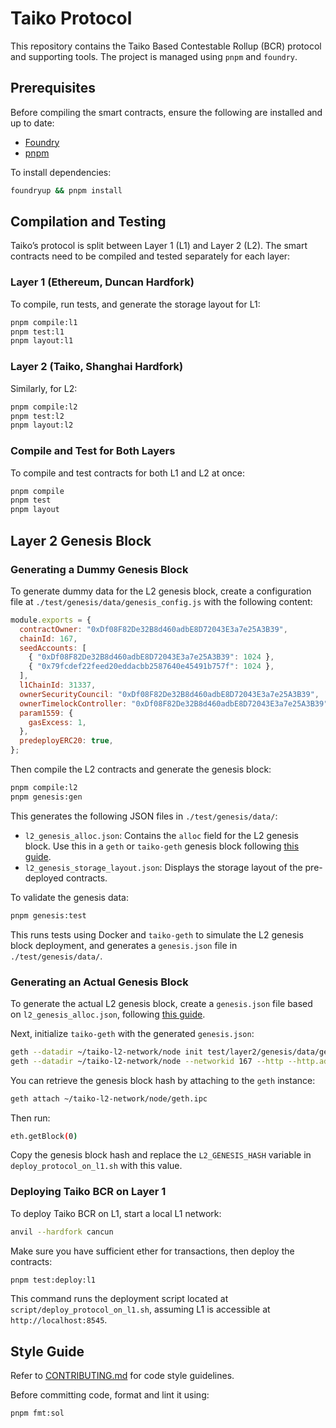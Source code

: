 # Taiko Protocol

This repository contains the Taiko Based Contestable Rollup (BCR) protocol and supporting tools. The project is managed using `pnpm` and `foundry`.

## Prerequisites

Before compiling the smart contracts, ensure the following are installed and up to date:

- [Foundry](https://book.getfoundry.sh/)
- [pnpm](https://pnpm.io/)

To install dependencies:

```bash
foundryup && pnpm install
```

## Compilation and Testing

Taiko’s protocol is split between Layer 1 (L1) and Layer 2 (L2). The smart contracts need to be compiled and tested separately for each layer:

### Layer 1 (Ethereum, Duncan Hardfork)

To compile, run tests, and generate the storage layout for L1:

```bash
pnpm compile:l1
pnpm test:l1
pnpm layout:l1
```

### Layer 2 (Taiko, Shanghai Hardfork)

Similarly, for L2:

```bash
pnpm compile:l2
pnpm test:l2
pnpm layout:l2
```

### Compile and Test for Both Layers

To compile and test contracts for both L1 and L2 at once:

```bash
pnpm compile
pnpm test
pnpm layout
```

## Layer 2 Genesis Block

### Generating a Dummy Genesis Block

To generate dummy data for the L2 genesis block, create a configuration file at `./test/genesis/data/genesis_config.js` with the following content:

```javascript
module.exports = {
  contractOwner: "0xDf08F82De32B8d460adbE8D72043E3a7e25A3B39",
  chainId: 167,
  seedAccounts: [
    { "0xDf08F82De32B8d460adbE8D72043E3a7e25A3B39": 1024 },
    { "0x79fcdef22feed20eddacbb2587640e45491b757f": 1024 },
  ],
  l1ChainId: 31337,
  ownerSecurityCouncil: "0xDf08F82De32B8d460adbE8D72043E3a7e25A3B39",
  ownerTimelockController: "0xDf08F82De32B8d460adbE8D72043E3a7e25A3B39",
  param1559: {
    gasExcess: 1,
  },
  predeployERC20: true,
};
```

Then compile the L2 contracts and generate the genesis block:

```bash
pnpm compile:l2
pnpm genesis:gen
```

This generates the following JSON files in `./test/genesis/data/`:

- `l2_genesis_alloc.json`: Contains the `alloc` field for the L2 genesis block. Use this in a `geth` or `taiko-geth` genesis block following [this guide](https://geth.ethereum.org/docs/fundamentals/private-network#creating-genesis-block).
- `l2_genesis_storage_layout.json`: Displays the storage layout of the pre-deployed contracts.

To validate the genesis data:

```bash
pnpm genesis:test
```

This runs tests using Docker and `taiko-geth` to simulate the L2 genesis block deployment, and generates a `genesis.json` file in `./test/genesis/data/`.

### Generating an Actual Genesis Block

To generate the actual L2 genesis block, create a `genesis.json` file based on `l2_genesis_alloc.json`, following [this guide](https://geth.ethereum.org/docs/fundamentals/private-network#creating-genesis-block).

Next, initialize `taiko-geth` with the generated `genesis.json`:

```bash
geth --datadir ~/taiko-l2-network/node init test/layer2/genesis/data/genesis.json
geth --datadir ~/taiko-l2-network/node --networkid 167 --http --http.addr 127.0.0.1 --http.port 8552 --http.corsdomain "*"
```

You can retrieve the genesis block hash by attaching to the `geth` instance:

```bash
geth attach ~/taiko-l2-network/node/geth.ipc
```

Then run:

```bash
eth.getBlock(0)
```

Copy the genesis block hash and replace the `L2_GENESIS_HASH` variable in `deploy_protocol_on_l1.sh` with this value.

### Deploying Taiko BCR on Layer 1

To deploy Taiko BCR on L1, start a local L1 network:

```bash
anvil --hardfork cancun
```

Make sure you have sufficient ether for transactions, then deploy the contracts:

```bash
pnpm test:deploy:l1
```

This command runs the deployment script located at `script/deploy_protocol_on_l1.sh`, assuming L1 is accessible at `http://localhost:8545`.

## Style Guide

Refer to [CONTRIBUTING.md](../../CONTRIBUTING.md) for code style guidelines.

Before committing code, format and lint it using:

```bash
pnpm fmt:sol
```
